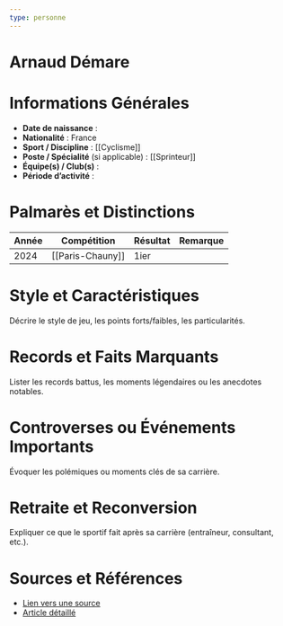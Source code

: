 ```yaml
---
type: personne
---
```


# Arnaud Démare

# Informations Générales
- **Date de naissance** :  
- **Nationalité** :  France
- **Sport / Discipline** :  [[Cyclisme]]
- **Poste / Spécialité** (si applicable) :  [[Sprinteur]]
- **Équipe(s) / Club(s)** :  
- **Période d’activité** :  

# Palmarès et Distinctions
| Année | Compétition      | Résultat | Remarque |
| ----- | ---------------- | -------- | -------- |
| 2024  | [[Paris-Chauny]] | 1ier     |          |

# Style et Caractéristiques
Décrire le style de jeu, les points forts/faibles, les particularités.

# Records et Faits Marquants
Lister les records battus, les moments légendaires ou les anecdotes notables.

# Controverses ou Événements Importants
Évoquer les polémiques ou moments clés de sa carrière.

# Retraite et Reconversion
Expliquer ce que le sportif fait après sa carrière (entraîneur, consultant, etc.).

# Sources et Références
- [Lien vers une source](#)
- [Article détaillé](#)
